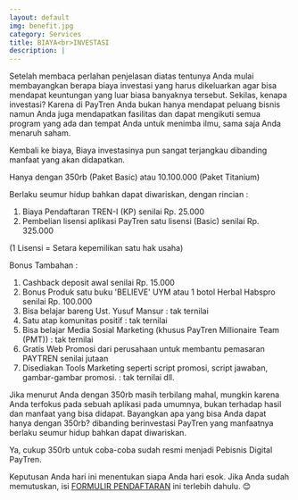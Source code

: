 ```yaml
---
layout: default
img: benefit.jpg
category: Services
title: BIAYA<br>INVESTASI
description: |
---
```

Setelah membaca perlahan penjelasan diatas tentunya Anda mulai membayangkan berapa biaya investasi yang harus dikeluarkan agar bisa mendapat keuntungan yang luar biasa banyaknya tersebut. Sekilas, kenapa investasi? Karena di PayTren Anda bukan hanya mendapat peluang bisnis namun
Anda juga mendapatkan fasilitas dan dapat mengikuti semua program yang ada dan tempat Anda untuk menimba ilmu, sama saja Anda menaruh saham.

Kembali ke biaya,
Biaya investasinya pun sangat terjangkau dibanding manfaat yang akan didapatkan.

Hanya dengan 350rb (Paket Basic) atau 10.100.000 (Paket Titanium)

Berlaku seumur hidup bahkan dapat diwariskan, dengan rincian : 

1. Biaya Pendaftaran TREN-I (KP) senilai Rp. 25.000
2. Pembelian lisensi aplikasi PayTren satu lisensi (Basic) senilai Rp. 325.000

(1 Lisensi = Setara kepemilikan satu hak usaha)

Bonus Tambahan :

1. Cashback deposit awal senilai Rp. 15.000
2. Bonus Produk satu buku 'BELIEVE' UYM atau 1 botol Herbal Habspro senilai Rp. 100.000 
3. Bisa belajar bareng Ust. Yusuf Mansur : tak ternilai
4. Satu atap komunitas positif : tak ternilai
5. Bisa belajar Media Sosial Marketing (khusus PayTren Millionaire Team (PMT)) : tak ternilai
6. Gratis Web Promosi dari perusahaan untuk membantu pemasaran PAYTREN senilai jutaan
7. Disediakan Tools Marketing seperti script promosi, script jawaban, gambar-gambar promosi. : tak ternilai
dll.

Jika menurut Anda dengan 350rb masih terbilang mahal, mungkin karena Anda terfokus pada sebuah aplikasi pada umumnya, bukan terhadap hasil dan manfaat yang bisa didapat.
Bayangkan apa yang bisa Anda dapat hanya dengan 350rb? dibanding berinvestasi PayTren yang manfaatnya berlaku seumur hidup bahkan dapat diwariskan.

Ya, cukup 350rb untuk coba-coba sudah resmi menjadi Pebisnis Digital PayTren.

Keputusan Anda hari ini menentukan siapa Anda hari esok.
Jika Anda sudah memutuskan, isi [FORMULIR PENDAFTARAN](https://bit.ly/FormulirDftrPayTren) ini terlebih dahulu. 😊

